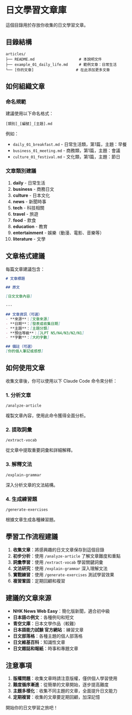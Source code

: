 # 日文學習文章庫

這個目錄用於存放你收集的日文學習文章。

## 目錄結構

```
articles/
├── README.md                    # 本說明文件
├── example_01_daily_life.md     # 範例文章：日常生活
└── [你的文章]                   # 在此添加更多文章
```

## 如何組織文章

### 命名規範

建議使用以下命名格式：
```
[類別]_[編號]_[主題].md
```

例如：
- `daily_01_breakfast.md` - 日常生活類，第1篇，主題：早餐
- `business_01_meeting.md` - 商務類，第1篇，主題：會議
- `culture_01_festival.md` - 文化類，第1篇，主題：節日

### 文章類別建議

1. **daily** - 日常生活
2. **business** - 商務日文
3. **culture** - 日本文化
4. **news** - 新聞時事
5. **tech** - 科技相關
6. **travel** - 旅遊
7. **food** - 飲食
8. **education** - 教育
9. **entertainment** - 娛樂（動漫、電影、音樂等）
10. **literature** - 文學

## 文章格式建議

每篇文章建議包含：

```markdown
# 文章標題

## 原文

[日文文章內容]

---

## 文章資訊（可選）
- **來源**：[文章來源]
- **日期**：[發表或收集日期]
- **主題**：[主題分類]
- **預估等級**：[JLPT N5/N4/N3/N2/N1]
- **字數**：[大約字數]

## 備註（可選）
[你的個人筆記或感想]
```

## 如何使用文章

收集文章後，你可以使用以下 Claude Code 命令來分析：

### 1. 分析文章
```
/analyze-article
```
複製文章內容，使用此命令獲得全面分析。

### 2. 提取詞彙
```
/extract-vocab
```
從文章中提取重要詞彙和詳細解釋。

### 3. 解釋文法
```
/explain-grammar
```
深入分析文章的文法結構。

### 4. 生成練習題
```
/generate-exercises
```
根據文章生成各種練習題。

## 學習工作流程建議

1. **收集文章**：將感興趣的日文文章保存到這個目錄
2. **初步分析**：使用 `/analyze-article` 了解文章難度和重點
3. **詞彙學習**：使用 `/extract-vocab` 學習關鍵詞彙
4. **文法研究**：使用 `/explain-grammar` 深入理解文法
5. **實戰練習**：使用 `/generate-exercises` 測試學習效果
6. **複習鞏固**：定期回顧和複習

## 建議的文章來源

- **NHK News Web Easy**：簡化版新聞，適合初中級
- **日本語の例文**：各種例句和短文
- **青空文庫**：日本文學作品（較難）
- **日本語能力試験 官方網站**：練習文章
- **日文部落格**：各種主題的個人部落格
- **日文維基百科**：知識性文章
- **日文雜誌和報紙**：時事和專題文章

## 注意事項

1. **版權問題**：收集文章時請注意版權，僅供個人學習使用
2. **難度循序漸進**：從簡單的文章開始，逐步提高難度
3. **主題多樣化**：收集不同主題的文章，全面提升日文能力
4. **定期複習**：收集的文章要定期回顧，加深記憶

開始你的日文學習之旅吧！
